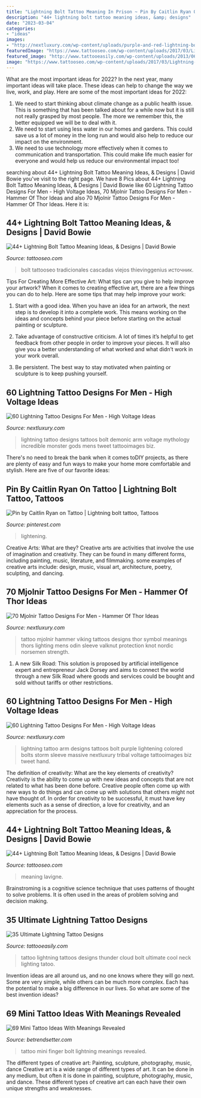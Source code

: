 ```yaml
---
title: "Lightning Bolt Tattoo Meaning In Prison ~ Pin By Caitlin Ryan On Tattoo"
description: "44+ lightning bolt tattoo meaning ideas, &amp; designs"
date: "2023-03-04"
categories:
- "ideas"
images:
- "http://nextluxury.com/wp-content/uploads/purple-and-red-lightning-bolts-tattoos-for-men.jpg"
featuredImage: "https://www.tattooseo.com/wp-content/uploads/2017/03/Lightning-Bolt-Tattoo-Meaning-16.jpg"
featured_image: "http://www.tattooeasily.com/wp-content/uploads/2013/06/36.jpg"
image: "https://www.tattooseo.com/wp-content/uploads/2017/03/Lightning-Bolt-Tattoo-Meaning-29.jpg"
---
```



What are the most important ideas for 2022?
In the next year, many important ideas will take place. These ideas can help to change the way we live, work, and play. Here are some of the most important ideas for 2022:
1. We need to start thinking about climate change as a public health issue. This is something that has been talked about for a while now but it is still not really grasped by most people. The more we remember this, the better equipped we will be to deal with it.
2. We need to start using less water in our homes and gardens. This could save us a lot of money in the long run and would also help to reduce our impact on the environment.
3. We need to use technology more effectively when it comes to communication and transportation. This could make life much easier for everyone and would help us reduce our environmental impact too!

	

		
searching about 44+ Lightning Bolt Tattoo Meaning Ideas, &amp; Designs | David Bowie you've visit to the right page. We have 8 Pics about 44+ Lightning Bolt Tattoo Meaning Ideas, &amp; Designs | David Bowie like 60 Lightning Tattoo Designs For Men - High Voltage Ideas, 70 Mjolnir Tattoo Designs For Men - Hammer Of Thor Ideas and also 70 Mjolnir Tattoo Designs For Men - Hammer Of Thor Ideas. Here it is:
		
    
## 44+ Lightning Bolt Tattoo Meaning Ideas, &amp; Designs | David Bowie

<img loading=lazy src="https://www.tattooseo.com/wp-content/uploads/2017/03/Lightning-Bolt-Tattoo-Meaning-16.jpg" onerror="this.onerror=null;this.src='https://tse3.mm.bing.net/th?id=OIP.6C-T0iZznnLf-pWFdyWWeQAAAA&amp;pid=15.1';" alt="44+ Lightning Bolt Tattoo Meaning Ideas, &amp; Designs | David Bowie">

_Source: tattooseo.com_

>bolt tattooseo tradicionales cascadas viejos thievinggenius источник. 

	

Tips For Creating More Effective Art: What tips can you give to help improve your artwork?
When it comes to creating effective art, there are a few things you can do to help. Here are some tips that may help improve your work: 
1. Start with a good idea. When you have an idea for an artwork, the next step is to develop it into a complete work. This means working on the ideas and concepts behind your piece before starting on the actual painting or sculpture. 

2. Take advantage of constructive criticism. A lot of times it’s helpful to get feedback from other people in order to improve your pieces. It will also give you a better understanding of what worked and what didn’t work in your work overall. 

3. Be persistent. The best way to stay motivated when painting or sculpture is to keep pushing yourself.

    
## 60 Lightning Tattoo Designs For Men - High Voltage Ideas

<img loading=lazy src="http://nextluxury.com/wp-content/uploads/mythology-gods-bolt-of-lightning-tattoos-for-men.jpg" onerror="this.onerror=null;this.src='https://tse1.mm.bing.net/th?id=OIP.wLax2A6ZaZoYbL2CZRpAuAHaHd&amp;pid=15.1';" alt="60 Lightning Tattoo Designs For Men - High Voltage Ideas">

_Source: nextluxury.com_

>lightning tattoo designs tattoos bolt demonic arm voltage mythology incredible monster gods mens tweet tattooimages biz. 

	

There's no need to break the bank when it comes toDIY projects, as there are plenty of easy and fun ways to make your home more comfortable and stylish. Here are five of our favorite ideas: 

    
## Pin By Caitlin Ryan On Tattoo | Lightning Bolt Tattoo, Tattoos

<img loading=lazy src="https://i.pinimg.com/originals/a6/92/99/a69299e61e30763a85ed891ac6c448a2.png" onerror="this.onerror=null;this.src='https://tse1.mm.bing.net/th?id=OIP.CFjKnr9ZCHjkpX-yLK8MIgHaNK&amp;pid=15.1';" alt="Pin by Caitlin Ryan on Tattoo | Lightning bolt tattoo, Tattoos">

_Source: pinterest.com_

>lightening. 

	

Creative Arts: What are they?
Creative arts are activities that involve the use of imagination and creativity. They can be found in many different forms, including painting, music, literature, and filmmaking. some examples of creative arts include: design, music, visual art, architecture, poetry, sculpting, and dancing.

    
## 70 Mjolnir Tattoo Designs For Men - Hammer Of Thor Ideas

<img loading=lazy src="http://nextluxury.com/wp-content/uploads/glowing-orange-lighting-bolts-mjolnir-mens-sleeve-tattoos.jpg" onerror="this.onerror=null;this.src='https://tse1.mm.bing.net/th?id=OIP.5IIgWQqrI3wMw2dQIsqC5wAAAA&amp;pid=15.1';" alt="70 Mjolnir Tattoo Designs For Men - Hammer Of Thor Ideas">

_Source: nextluxury.com_

>tattoo mjolnir hammer viking tattoos designs thor symbol meanings thors lighting mens odin sleeve valknut protection knot nordic norsemen strength. 

	

1. A new Silk Road: This solution is proposed by artificial intelligence expert and entrepreneur Jack Dorsey and aims to connect the world through a new Silk Road where goods and services could be bought and sold without tariffs or other restrictions.

    
## 60 Lightning Tattoo Designs For Men - High Voltage Ideas

<img loading=lazy src="http://nextluxury.com/wp-content/uploads/purple-and-red-lightning-bolts-tattoos-for-men.jpg" onerror="this.onerror=null;this.src='https://tse4.mm.bing.net/th?id=OIP.pT30gqQahYlfNjywUVyR4AHaGl&amp;pid=15.1';" alt="60 Lightning Tattoo Designs For Men - High Voltage Ideas">

_Source: nextluxury.com_

>lightning tattoo arm designs tattoos bolt purple lightening colored bolts storm sleeve massive nextluxury tribal voltage tattooimages biz tweet hand. 

	

The definition of creativity: What are the key elements of creativity?
Creativity is the ability to come up with new ideas and concepts that are not related to what has been done before. Creative people often come up with new ways to do things and can come up with solutions that others might not have thought of. In order for creativity to be successful, it must have key elements such as a sense of direction, a love for creativity, and an appreciation for the process.

    
## 44+ Lightning Bolt Tattoo Meaning Ideas, &amp; Designs | David Bowie

<img loading=lazy src="https://www.tattooseo.com/wp-content/uploads/2017/03/Lightning-Bolt-Tattoo-Meaning-29.jpg" onerror="this.onerror=null;this.src='https://tse4.mm.bing.net/th?id=OIP.TZfUAe00nEV-Fxzaoem2GgAAAA&amp;pid=15.1';" alt="44+ Lightning Bolt Tattoo Meaning Ideas, &amp; Designs | David Bowie">

_Source: tattooseo.com_

>meaning lavigne. 

	

Brainstroming is a cognitive science technique that uses patterns of thought to solve problems. It is often used in the areas of problem solving and decision making.

    
## 35 Ultimate Lightning Tattoo Designs

<img loading=lazy src="http://www.tattooeasily.com/wp-content/uploads/2013/06/36.jpg" onerror="this.onerror=null;this.src='https://tse2.mm.bing.net/th?id=OIP.cweKWD0QoySF1VVAW46z6wHaJ3&amp;pid=15.1';" alt="35 Ultimate Lightning Tattoo Designs">

_Source: tattooeasily.com_

>tattoo lightning tattoos designs thunder cloud bolt ultimate cool neck lighting tatoo. 

	

Invention ideas are all around us, and no one knows where they will go next. Some are very simple, while others can be much more complex. Each has the potential to make a big difference in our lives. So what are some of the best invention ideas?

    
## 69 Mini Tattoo Ideas With Meanings Revealed

<img loading=lazy src="https://www.betrendsetter.com/wp-content/uploads/2017/04/finger-mini-tattoo-lightning-indiefrock.jpg" onerror="this.onerror=null;this.src='https://tse4.mm.bing.net/th?id=OIP.aRPtLpxijmLGrPWOa783gAHaHa&amp;pid=15.1';" alt="69 Mini Tattoo Ideas With Meanings Revealed">

_Source: betrendsetter.com_

>tattoo mini finger bolt lightning meanings revealed. 

	

The different types of creative art: Painting, sculpture, photography, music, dance
Creative art is a wide range of different types of art. It can be done in any medium, but often it is done in painting, sculpture, photography, music, and dance. These different types of creative art can each have their own unique strengths and weaknesses.

